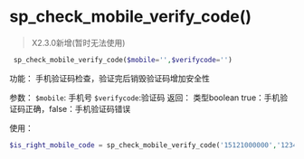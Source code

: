 # sp\_check\_mobile\_verify\_code\(\)

> X2.3.0新增(暂时无法使用)

```php
 sp_check_mobile_verify_code($mobile='',$verifycode='') 
```

功能：
手机验证码检查，验证完后销毁验证码增加安全性

参数：
`$mobile`: 手机号
`$verifycode`:验证码
返回：
类型boolean
true：手机验证码正确，false：手机验证码错误

使用：
```php
$is_right_mobile_code = sp_check_mobile_verify_code('15121000000','123456');
```

